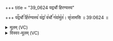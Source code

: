 +++
title = "39_0624 यद्वर्चो हिरण्यस्य"

+++
य꣢꣫द्वर्चो꣣ हि꣡र꣢ण्यस्य꣣ य꣢द्वा꣣ व꣢र्चो꣣ ग꣡वा꣢मु꣣त꣢। सृ꣢जामसि ॥ 39:0624 ॥

<details><summary>मूलम् (VC)</summary>

य꣢꣫द्वर्चो꣣ हि꣡र꣢ण्यस्य꣣ य꣢द्वा꣣ व꣢र्चो꣣ ग꣡वा꣢मु꣣त꣢ । स꣣त्य꣢स्य꣣ ब्र꣡ह्म꣢णो꣣ व꣢र्च꣣स्ते꣡न꣢ मा꣣ स꣡ꣳ सृ꣢जामसि ॥६२४
</details>

<details><summary>विस्वर-मूलम् (VC)</summary>

यद्वर्चो हिरण्यस्य यद्वा वर्चो गवामुत । सत्यस्य ब्रह्मणो वर्चस्तेन मा सꣳ सृजामसि ॥६२४
</details>